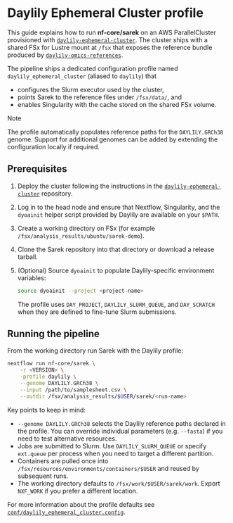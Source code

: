 # Daylily Ephemeral Cluster profile

This guide explains how to run **nf-core/sarek** on an AWS ParallelCluster provisioned
with [`daylily-ephemeral-cluster`](https://github.com/Daylily-Informatics/daylily-ephemeral-cluster).
The cluster ships with a shared FSx for Lustre mount at `/fsx` that exposes the
reference bundle produced by [`daylily-omics-references`](https://github.com/Daylily-Informatics/daylily-omics-references).

The pipeline ships a dedicated configuration profile named `daylily_ephemeral_cluster`
(aliased to `daylily`) that

- configures the Slurm executor used by the cluster,
- points Sarek to the reference files under `/fsx/data/`, and
- enables Singularity with the cache stored on the shared FSx volume.

> [!NOTE]
> The profile automatically populates reference paths for the
> `DAYLILY.GRCh38` genome. Support for additional genomes can be added by
> extending the configuration locally if required.

## Prerequisites

1. Deploy the cluster following the instructions in the
   [`daylily-ephemeral-cluster`](https://github.com/Daylily-Informatics/daylily-ephemeral-cluster)
   repository.
2. Log in to the head node and ensure that Nextflow, Singularity, and the
   `dyoainit` helper script provided by Daylily are available on your `$PATH`.
3. Create a working directory on FSx (for example `/fsx/analysis_results/ubuntu/sarek-demo`).
4. Clone the Sarek repository into that directory or download a release tarball.
5. (Optional) Source `dyoainit` to populate Daylily-specific environment variables:

   ```bash
   source dyoainit --project <project-name>
   ```

   The profile uses `DAY_PROJECT`, `DAYLILY_SLURM_QUEUE`, and `DAY_SCRATCH`
   when they are defined to fine-tune Slurm submissions.

## Running the pipeline

From the working directory run Sarek with the Daylily profile:

```bash
nextflow run nf-core/sarek \
    -r <VERSION> \
    -profile daylily \
    --genome DAYLILY.GRCh38 \
    --input /path/to/samplesheet.csv \
    --outdir /fsx/analysis_results/$USER/sarek/<run-name>
```

Key points to keep in mind:

- `--genome DAYLILY.GRCh38` selects the Daylily reference paths declared in the
  profile. You can override individual parameters (e.g. `--fasta`) if you need
  to test alternative resources.
- Jobs are submitted to Slurm. Use `DAYLILY_SLURM_QUEUE` or specify
  `ext.queue` per process when you need to target a different partition.
- Containers are pulled once into `/fsx/resources/environments/containers/$USER`
  and reused by subsequent runs.
- The working directory defaults to `/fsx/work/$USER/sarek/work`. Export `NXF_WORK`
  if you prefer a different location.

For more information about the profile defaults see
[`conf/daylily_ephemeral_cluster.config`](../../conf/daylily_ephemeral_cluster.config).
